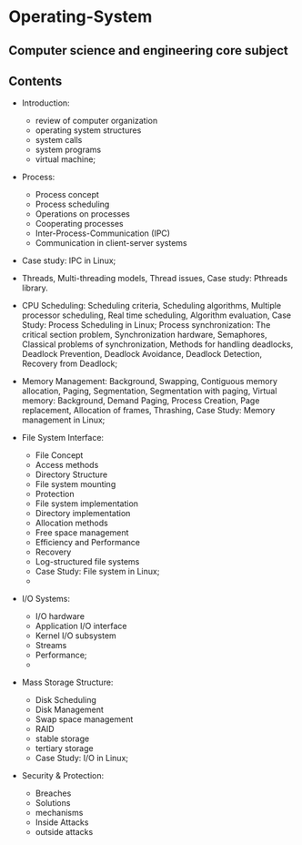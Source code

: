 # Operating-System

## Computer science and engineering core subject

## Contents

- Introduction: 
  - review of computer organization
  - operating system structures
  - system calls
  - system programs
  - virtual machine; 
- Process: 
  - Process concept
  - Process scheduling
  - Operations on processes
  - Cooperating processes
  - Inter-Process-Communication (IPC)
  - Communication in client-server systems
- Case study: IPC in Linux;
- Threads, Multi-threading models, Thread issues, Case study: Pthreads library. 

- CPU Scheduling: Scheduling criteria, Scheduling algorithms, Multiple processor scheduling, Real time scheduling, Algorithm evaluation, Case Study: Process Scheduling in Linux; Process synchronization: The critical section problem, Synchronization hardware, Semaphores, Classical problems of synchronization, Methods for handling deadlocks, Deadlock Prevention, Deadlock Avoidance, Deadlock Detection, Recovery from Deadlock; 

- Memory Management: Background, Swapping, Contiguous memory allocation, Paging, Segmentation, Segmentation with paging, Virtual memory: Background, Demand Paging, Process Creation, Page replacement, Allocation of frames, Thrashing, Case Study: Memory management in Linux; 

- File System Interface: 
  - File Concept
  - Access methods
  - Directory Structure
  - File system mounting
  - Protection
  - File system implementation
  - Directory implementation
  - Allocation methods
  - Free space management
  - Efficiency and Performance
  - Recovery
  - Log-structured file systems
  - Case Study: File system in Linux; 
  - 
- I/O Systems: 
  - I/O hardware
  - Application I/O interface
  - Kernel I/O subsystem
  - Streams
  - Performance; 
  - 
- Mass Storage Structure: 
  - Disk Scheduling
  - Disk Management
  - Swap space management
  - RAID
  - stable storage
  - tertiary storage
  - Case Study: I/O in Linux; 
- Security & Protection: 
  - Breaches
  - Solutions
  - mechanisms
  - Inside Attacks
  - outside attacks 
